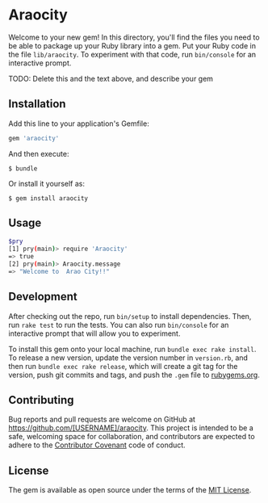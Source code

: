 # Araocity

Welcome to your new gem! In this directory, you'll find the files you need to be able to package up your Ruby library into a gem. Put your Ruby code in the file `lib/araocity`. To experiment with that code, run `bin/console` for an interactive prompt.

TODO: Delete this and the text above, and describe your gem

## Installation

Add this line to your application's Gemfile:

```ruby
gem 'araocity'
```

And then execute:

    $ bundle

Or install it yourself as:

    $ gem install araocity

## Usage

```bash
$pry
[1] pry(main)> require 'Araocity'
=> true
[2] pry(main)> Araocity.message
=> "Welcome to  Arao City!!"
```

## Development

After checking out the repo, run `bin/setup` to install dependencies. Then, run `rake test` to run the tests. You can also run `bin/console` for an interactive prompt that will allow you to experiment.

To install this gem onto your local machine, run `bundle exec rake install`. To release a new version, update the version number in `version.rb`, and then run `bundle exec rake release`, which will create a git tag for the version, push git commits and tags, and push the `.gem` file to [rubygems.org](https://rubygems.org).

## Contributing

Bug reports and pull requests are welcome on GitHub at https://github.com/[USERNAME]/araocity. This project is intended to be a safe, welcoming space for collaboration, and contributors are expected to adhere to the [Contributor Covenant](contributor-covenant.org) code of conduct.


## License

The gem is available as open source under the terms of the [MIT License](http://opensource.org/licenses/MIT).

